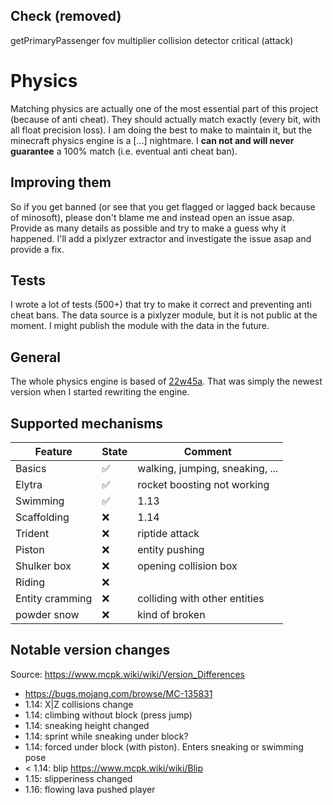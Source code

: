 ## Check (removed)

getPrimaryPassenger
fov multiplier
collision detector
critical (attack)

# Physics

Matching physics are actually one of the most essential part of this project (because of anti cheat).
They should actually match exactly (every bit, with all float precision loss).
I am doing the best to make to maintain it, but the minecraft physics engine is a [...] nightmare.
I **can not and will never guarantee** a 100% match (i.e. eventual anti cheat ban).

## Improving them

So if you get banned (or see that you get flagged or lagged back because of minosoft),
please don't blame me and instead open an issue asap. Provide as many details as possible and try to make a guess why it
happened.
I'll add a pixlyzer extractor and investigate the issue asap and provide a fix.

## Tests

I wrote a lot of tests (500+) that try to make it correct and preventing anti cheat bans.
The data source is a pixlyzer module, but it is not public at the moment. I might publish the module with the data in
the future.

## General

The whole physics engine is based of [22w45a](https://www.minecraft.net/en-us/article/minecraft-snapshot-22w45a).
That was simply the newest version when I started rewriting the engine.

## Supported mechanisms

| Feature         | State | Comment                         |
|-----------------|-------|---------------------------------|
| Basics          | ✅     | walking, jumping, sneaking, ... |
| Elytra          | ✅     | rocket boosting not working     |
| Swimming        | ✅     | 1.13                            |
| Scaffolding     | ❌     | 1.14                            |
| Trident         | ❌     | riptide attack                  |
| Piston          | ❌     | entity pushing                  |
| Shulker box     | ❌     | opening collision box           |
| Riding          | ❌     |                                 |
| Entity cramming | ❌     | colliding with other entities   |
| powder snow     | ❌     | kind of broken                  |

## Notable version changes

Source: https://www.mcpk.wiki/wiki/Version_Differences

- https://bugs.mojang.com/browse/MC-135831
- 1.14: X|Z collisions change
- 1.14: climbing without block (press jump)
- 1.14: sneaking height changed
- 1.14: sprint while sneaking under block?
- 1.14: forced under block (with piston). Enters sneaking or swimming pose
- < 1.14: blip https://www.mcpk.wiki/wiki/Blip
- 1.15: slipperiness changed
- 1.16: flowing lava pushed player
